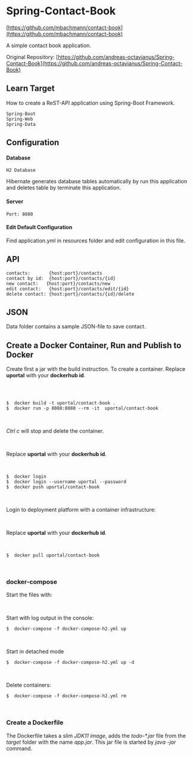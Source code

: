 # Spring-Contact-Book

[https://github.com/mbachmann/contact-book](https://github.com/mbachmann/contact-book)

A simple contact book application.

Original Repository: [https://github.com/andreas-octavianus/Spring-Contact-Book](https://github.com/andreas-octavianus/Spring-Contact-Book)

## Learn Target

How to create a ReST-API application using Spring-Boot Framework.

    Spring-Boot
    Spring-Web
    Spring-Data

## Configuration

#### Database

    H2 Database

Hibernate generates database tables automatically by run this application and deletes table by terminate this application.

#### Server

    Port: 8080

#### Edit Default Configuration

Find application.yml in resources folder and edit configuration in this file.

## API

    contacts:       {host:port}/contacts
    contact by id:  {host:port}/contacts/{id}
    new contact:   {host:port}/contacts/new
    edit contact:   {host:port}/contacts/edit/{id}
    delete contact: {host:port}/contacts/{id}/delete

## JSON

Data folder contains a sample JSON-file to save contact.

##  Create a Docker Container, Run and Publish to Docker

Create first a jar with the build instruction. To create a container. Replace **uportal** with your **dockerhub id**.

<br/>

```

$  docker build -t uportal/contact-book .
$  docker run -p 8080:8080 --rm -it  uportal/contact-book
```

<br/>

_Ctrl c_ will stop and delete the container.

<br/>

Replace **uportal** with your **dockerhub id**.

<br/>

```
$  docker login
$  docker login --username uportal --password 
$  docker push uportal/contact-book
```
<br/>

Login to deployment platform with a container infrastructure:

<br/>

Replace **uportal** with your **dockerhub id**.

<br/>

```
$  docker pull uportal/contact-book
```

<br/>

###  docker-compose

Start the files with:

<br/>

Start with log output in the console:

```
$  docker-compose -f docker-compose-h2.yml up
```

<br/>

Start in detached mode

```
$  docker-compose -f docker-compose-h2.yml up -d
```

<br/>

Delete containers:

```
$  docker-compose -f docker-compose-h2.yml rm
```

<br/>

### Create a Dockerfile

The Dockerfile takes a slim _JDK11 image_, adds the _todo-*.jar_ file from the _target_ folder with the name _app.jar_. This jar file is started by _java -jar_ command.

<br/>


